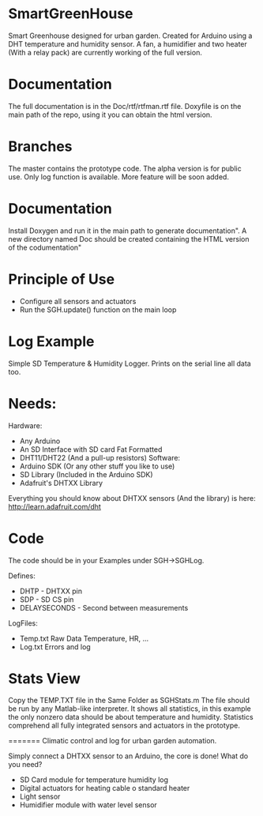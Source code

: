 SmartGreenHouse
===============

Smart Greenhouse designed for urban garden.
Created for Arduino using a DHT temperature and humidity sensor.
A fan, a humidifier and two heater (With a relay pack) are currently working of the full version.

Documentation
=============
The full documentation is in the Doc/rtf/rtfman.rtf file.
Doxyfile is on the main path of the repo, using it you can obtain the html version.

Branches
========
The master contains the prototype code.
The alpha version is for public use. Only log function is available. More feature will be soon added.

Documentation
=============
Install Doxygen and run it in the main path to generate documentation". A new directory named Doc should be created containing the HTML version of the codumentation"

Principle of Use
================
- Configure all sensors and actuators
- Run the SGH.update() function on the main loop

Log Example
===========
Simple SD Temperature & Humidity Logger. Prints on the serial line all data too.

Needs:
==
Hardware:

- Any Arduino
- An SD Interface with SD card Fat Formatted
- DHT11/DHT22 (And a pull-up resistors)
Software:
- Arduino SDK (Or any other stuff you like to use)
- SD Library (Included in the Arduino SDK)
- Adafruit's DHTXX Library

Everything you should know about DHTXX sensors (And the library) is here: http://learn.adafruit.com/dht

Code
====
The code should be in your Examples under SGH->SGHLog.

Defines:
- DHTP 		- DHTXX pin
- SDP		- SD CS pin
- DELAYSECONDS 	- Second between measurements

LogFiles:
- Temp.txt
	Raw Data
	Temperature, HR, ...
- Log.txt
Errors and log

Stats View
==========
Copy the TEMP.TXT file in the Same Folder as SGHStats.m
The file should be run by any Matlab-like interpreter. It shows all statistics, in this example the only nonzero data should be about temperature and humidity.
Statistics comprehend all fully integrated sensors and actuators in the prototype.



=======
Climatic control and log for urban garden automation.

Simply connect a DHTXX sensor to an Arduino, the core is done!
What do you need?
- SD Card module for temperature humidity log
- Digital actuators for heating cable o standard heater
- Light sensor
- Humidifier module with water level sensor
